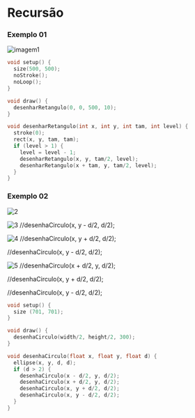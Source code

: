 # Recursão

### Exemplo 01

![imagem1](https://github.com/arteprog/programacao-criativa/blob/master/assets/imagens/recursao/01recursao.jpg?raw=true)

```pde
void setup() {
  size(500, 500);
  noStroke();
  noLoop();
}

void draw() {
  desenharRetangulo(0, 0, 500, 10);
}

void desenharRetangulo(int x, int y, int tam, int level) {                    
  stroke(0);
  rect(x, y, tam, tam);      
  if (level > 1) {
    level = level - 1;
    desenharRetangulo(x, y, tam/2, level);
    desenharRetangulo(x + tam, y, tam/2, level);
  }
}
```

### Exemplo 02

![2](https://github.com/arteprog/programacao-criativa/blob/master/assets/imagens/recursao/recursao2003.jpg?raw=true)

![3](https://github.com/arteprog/programacao-criativa/blob/master/assets/imagens/recursao/recursao2005.jpg?raw=true)
//desenhaCirculo(x, y - d/2, d/2);

![4](https://github.com/arteprog/programacao-criativa/blob/master/assets/imagens/recursao/recursao2038.jpg?raw=true)
//desenhaCirculo(x, y + d/2, d/2);

//desenhaCirculo(x, y - d/2, d/2);

![5](https://github.com/arteprog/programacao-criativa/blob/master/assets/imagens/recursao/recursao2049.jpg?raw=true)
//desenhaCirculo(x + d/2, y, d/2);

//desenhaCirculo(x, y + d/2, d/2);

//desenhaCirculo(x, y - d/2, d/2);

```pde
void setup() {
  size (701, 701);
}

void draw() {
  desenhaCirculo(width/2, height/2, 300);
}

void desenhaCirculo(float x, float y, float d) {
  ellipse(x, y, d, d);
  if (d > 2) {
    desenhaCirculo(x - d/2, y, d/2);
    desenhaCirculo(x + d/2, y, d/2);
    desenhaCirculo(x, y + d/2, d/2);
    desenhaCirculo(x, y - d/2, d/2);
  }
}
```

